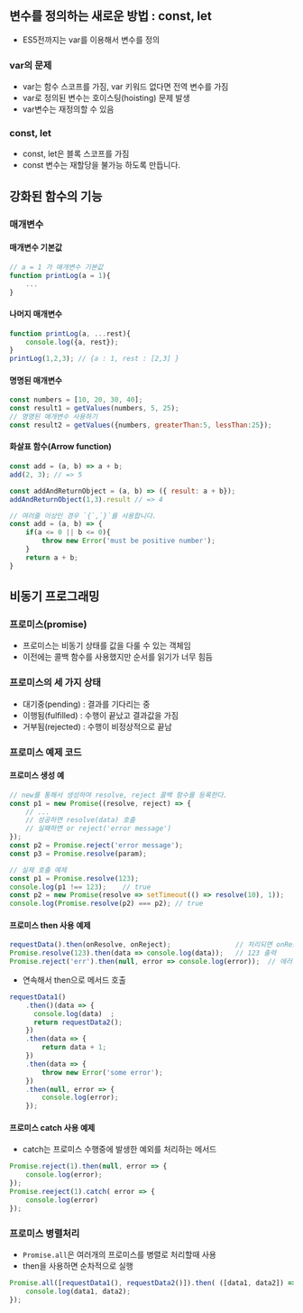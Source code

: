 ## 변수를 정의하는 새로운 방법 : const, let
* ES5전까지는 var를 이용해서 변수를 정의 
### var의 문제
* var는 함수 스코프를 가짐, var 키워드 없다면 전역 변수를 가짐
* var로 정의된 변수는 호이스팅(hoisting) 문제 발생
* var변수는 재정의할 수 있음
### const, let
* const, let은 블록 스코프를 가짐 
* const 변수는 재할당을 불가능 하도록 만듭니다. 

## 강화된 함수의 기능
### 매개변수 
#### 매개변수 기본값
```js
// a = 1 가 매개변수 기본값
function printLog(a = 1){
    ...
}
```
#### 나머지 매개변수
```js
function printLog(a, ...rest){
    console.log({a, rest});
}
printLog(1,2,3); // {a : 1, rest : [2,3] }
```
#### 명명된 매개변수 
```js
const numbers = [10, 20, 30, 40];
const result1 = getValues(numbers, 5, 25);
// 명명된 매개변수 사용하기 
const result2 = getValues({numbers, greaterThan:5, lessThan:25});
```
#### 화살표 함수(Arrow function)
```js
const add = (a, b) => a + b;
add(2, 3); // => 5

const addAndReturnObject = (a, b) => ({ result: a + b});
addAndReturnObject(1,3).result // => 4

// 여러줄 이상인 경우 `{`,`}`를 사용합니다.
const add = (a, b) => {
    if(a <= 0 || b <= 0){
        throw new Error('must be positive number');
    }
    return a + b;
}
```

## 비동기 프로그래밍
### 프로미스(promise)
* 프로미스는 비동기 상태를 값을 다룰 수 있는 객체임 
* 이전에는 콜백 함수를 사용했지만 순서를 읽기가 너무 힘듬
### 프로미스의 세 가지 상태
* 대기중(pending) : 결과를 기다리는 중
* 이행됨(fulfilled) : 수행이 끝났고 결과값을 가짐
* 거부됨(rejected) : 수행이 비정상적으로 끝남
### 프로미스 예제 코드
#### 프로미스 생성 예
```js
// new를 통해서 생성하며 resolve, reject 콜백 함수를 등록한다. 
const p1 = new Promise((resolve, reject) => {
    // ...
    // 성공하면 resolve(data) 호출
    // 실패하면 or reject('error message')
});
const p2 = Promise.reject('error message');
const p3 = Promise.resolve(param);

// 실제 호출 예제
const p1 = Promise.resolve(123);
console.log(p1 !== 123);    // true
const p2 = new Promise(resolve => setTimeout(() => resolve(10), 1));
console.log(Promise.resolve(p2) === p2); // true
```
#### 프로미스 then 사용 예제
```js
requestData().then(onResolve, onReject);                // 처리되면 onResolve 함수 호출, 실패시 onReject 함수 호출
Promise.resolve(123).then(data => console.log(data));   // 123 출력
Promise.reject('err').then(null, error => console.log(error));  // 에러발생
```
* 연속해서 then으로 메서드 호출
```js
requestData1()
    .then()(data => {
      console.log(data)  ;
      return requestData2();
    })
    .then(data => {
        return data + 1; 
    })
    .then(data => {
        throw new Error('some error');
    })
    .then(null, error => {
        console.log(error);
    });
```
#### 프로미스 catch 사용 예제
* catch는 프로미스 수행중에 발생한 예외를 처리하는 메서드 
```js
Promise.reject(1).then(null, error => {
    console.log(error);
});
Promise.reeject(1).catch( error => {
    console.log(error)
});
```

### 프로미스 병렬처리
* `Promise.all`은 여러개의 프로미스를 병렬로 처리할때 사용
* then을 사용하면 순차적으로 실행 
```js
Promise.all([requestData1(), requestData2()]).then( ([data1, data2]) =>{
    console.log(data1, data2);
});
```
 